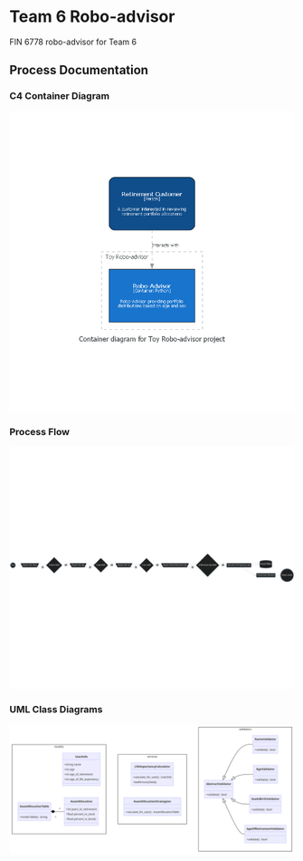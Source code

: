 # Team 6 Robo-advisor

FIN 6778 robo-advisor for Team 6

## Process Documentation

### C4 Container Diagram

![C4 Container Diagram](/docs/container_diagram_for_toy_robo-advisor_project.png)

### Process Flow

![Process Flow](/docs/process-flow.png)

### UML Class Diagrams

![Class Diagram](/docs/robo-advisor_classes.png)